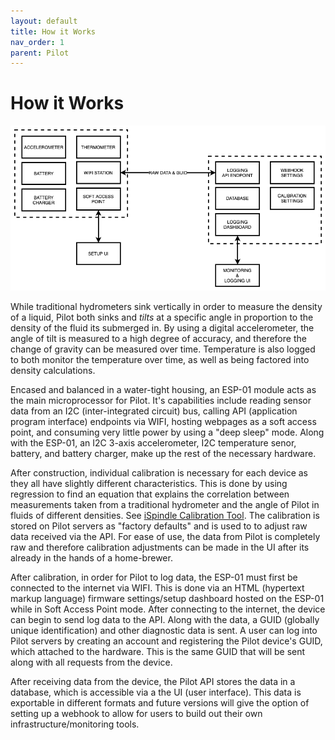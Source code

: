 ```yaml
---
layout: default
title: How it Works
nav_order: 1
parent: Pilot
---
```


# How it Works
![](/assets/images/pilot_architecture.png)

While traditional hydrometers sink vertically in order to measure the density of a liquid, Pilot both sinks and _tilts_ at a specific angle in proportion to the density of the fluid its submerged in. By using a digital accelerometer, the angle of tilt is measured to a high degree of accuracy, and therefore the change of gravity can be measured over time. Temperature is also logged to both monitor the temperature over time, as well as being factored into density calculations.

Encased and balanced in a water-tight housing, an ESP-01 module acts as the main microprocessor for Pilot. It's capabilities include reading sensor data from an I2C (inter-integrated circuit) bus, calling API (application program interface) endpoints via WIFI, hosting webpages as a soft access point, and consuming very little power by using a "deep sleep" mode. Along with the ESP-01, an I2C 3-axis accelerometer, I2C temperature senor, battery, and battery charger, make up the rest of the necessary hardware.

After construction, individual calibration is necessary for each device as they all have slightly different characteristics. This is done by using regression to find an equation that explains the correlation between measurements taken from a traditional hydrometer and the angle of Pilot in fluids of different densities. See [iSpindle Calibration Tool](http://www.ispindel.de/tools/calibration/calibration.htm). The calibration is stored on Pilot servers as "factory defaults" and is used to to adjust raw data received via the API. For ease of use, the data from Pilot is completely raw and therefore calibration adjustments can be made in the UI after its already in the hands of a home-brewer.

After calibration, in order for Pilot to log data, the ESP-01 must first be connected to the internet via WIFI. This is done via an HTML (hypertext markup language) firmware settings/setup dashboard hosted on the ESP-01 while in Soft Access Point mode. After connecting to the internet, the device can begin to send log data to the API. Along with the data, a GUID (globally unique identification) and other diagnostic data is sent. A user can log into Pilot servers by creating an account and registering the Pilot device's GUID, which attached to the hardware. This is the same GUID that will be sent along with all requests from the device.

After receiving data from the device, the Pilot API stores the data in a database, which is accessible via a the UI (user interface). This data is exportable in different formats and future versions will give the option of setting up a webhook to allow for users to build out their own infrastructure/monitoring tools.
